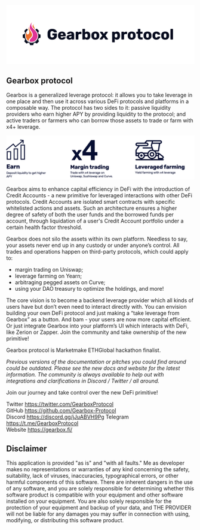 ![gearbox](header.jpeg)

## Gearbox protocol
Gearbox is a generalized leverage protocol: it allows you to take leverage in one place and then use it across various DeFi protocols and platforms in a composable way. The protocol has two sides to it: passive liquidity providers who earn higher APY by providing liquidity to the protocol; and active traders or farmers who can borrow those assets to trade or farm with x4+ leverage.  

![features](docs/features.jpeg)

Gearbox aims to enhance capital efficiency in DeFi with the introduction of Credit Accounts - a new primitive for leveraged interactions with other DeFi protocols. Credit Accounts are isolated smart contracts with specific whitelisted actions and assets. Such an architecture ensures a higher degree of safety of both the user funds and the borrowed funds per account, through liquidation of a user's Credit Account portfolio under a certain health factor threshold. 

Gearbox does not silo the assets within its own platform. Needless to say, your assets never end up in any custody or under anyone’s control. All trades and operations happen on third-party protocols, which could apply to:
- margin trading on Uniswap;
- leverage farming on Yearn;
- arbitraging pegged assets on Curve;
- using your DAO treasury to optimize the holdings, and more!

The core vision is to become a backend leverage provider which all kinds of users have but don’t even need to interact directly with. You can envision building your own DeFi protocol and just making a “take leverage from Gearbox” as a button. And bam - your users are now more capital efficient. Or just integrate Gearbox into your platform’s UI which interacts with DeFi, like Zerion or Zapper. Join the community and take ownership of the new primitive!

Gearbox protocol is Marketmake ETHGlobal hackathon finalist.

_Previous versions of the documentation or pitches you could find around could be outdated. Please see the new docs and website for the latest information. The community is always available to help out with integrations and clarifications in Discord / Twitter / all around._

Join our journey and take control over the new DeFi primitive!


Twitter https://twitter.com/GearboxProtocol  
GitHub https://github.com/Gearbox-Protocol  
Discord https://discord.gg/jJuABVH9Pg 
Telegram https://t.me/GearboxProtocol   
Website https://gearbox.fi/  


## Disclaimer

This application is provided "as is" and "with all faults." Me as developer makes no representations or
warranties of any kind concerning the safety, suitability, lack of viruses, inaccuracies, typographical
errors, or other harmful components of this software. There are inherent dangers in the use of any software,
and you are solely responsible for determining whether this software product is compatible with your equipment and
other software installed on your equipment. You are also solely responsible for the protection of your equipment
and backup of your data, and THE PROVIDER will not be liable for any damages you may suffer in connection with using,
modifying, or distributing this software product.
